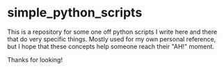 # simple_python_scripts

This is a repository for some one off python scripts I write here and there that do very specific things. Mostly used for my own personal reference, but I hope that these concepts help someone reach their "AH!" moment. 


Thanks for looking!
